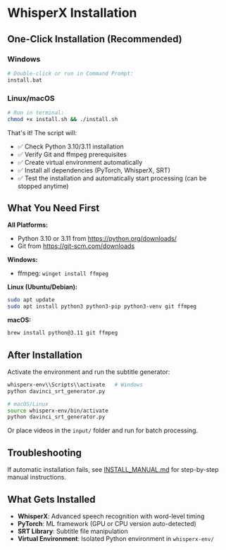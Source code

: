 # WhisperX Installation

## One-Click Installation (Recommended)

### Windows
```bash
# Double-click or run in Command Prompt:
install.bat
```

### Linux/macOS
```bash
# Run in terminal:
chmod +x install.sh && ./install.sh
```

That's it! The script will:
- ✅ Check Python 3.10/3.11 installation
- ✅ Verify Git and ffmpeg prerequisites 
- ✅ Create virtual environment automatically
- ✅ Install all dependencies (PyTorch, WhisperX, SRT)
- ✅ Test the installation and automatically start processing (can be stopped anytime)

## What You Need First

**All Platforms:**
- Python 3.10 or 3.11 from https://python.org/downloads/
- Git from https://git-scm.com/downloads

**Windows:**
- ffmpeg: `winget install ffmpeg`

**Linux (Ubuntu/Debian):**
```bash
sudo apt update
sudo apt install python3 python3-pip python3-venv git ffmpeg
```

**macOS:**
```bash
brew install python@3.11 git ffmpeg
```

## After Installation

Activate the environment and run the subtitle generator:
```bash
whisperx-env\\Scripts\\activate   # Windows
python davinci_srt_generator.py

# macOS/Linux
source whisperx-env/bin/activate
python davinci_srt_generator.py
```

Or place videos in the `input/` folder and run for batch processing.

## Troubleshooting

If automatic installation fails, see [INSTALL_MANUAL.md](INSTALL_MANUAL.md) for step-by-step manual instructions.

## What Gets Installed

- **WhisperX**: Advanced speech recognition with word-level timing
- **PyTorch**: ML framework (GPU or CPU version auto-detected)  
- **SRT Library**: Subtitle file manipulation
- **Virtual Environment**: Isolated Python environment in `whisperx-env/`
